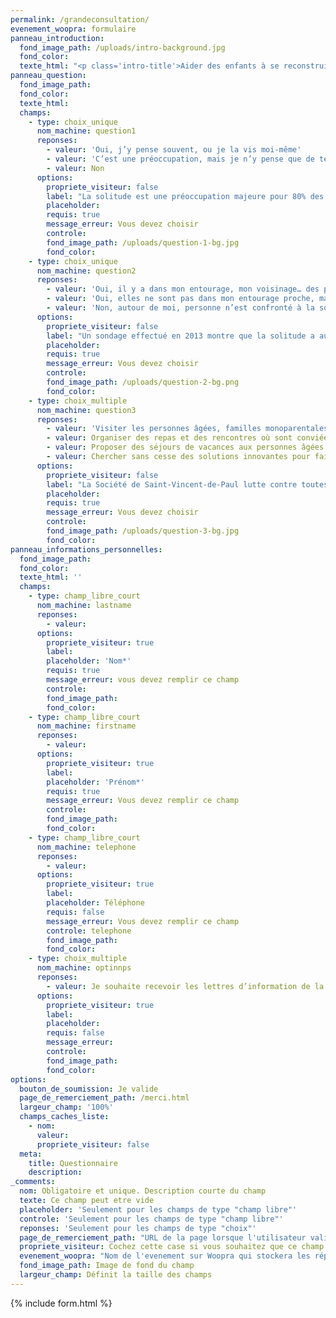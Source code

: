 ```yaml
---
permalink: /grandeconsultation/
evenement_woopra: formulaire
panneau_introduction:
  fond_image_path: /uploads/intro-background.jpg
  fond_color:
  texte_html: "<p class='intro-title'>Aider des enfants à se reconstruire après la maltraitance : telle est la mission d’ACTION ENFANCE depuis près de 60 ans.<br /><br />Comptant parmi les rares structures à accueillir ensemble, dans des Villages d’Enfants, les frères et sœurs retirés de leur famille sur décision du Juge des Enfants, elle souhaite recueillir votre avis.<br /><br />Merci de l’aider en répondant à 3 questions. </p>"
panneau_question:
  fond_image_path:
  fond_color:
  texte_html:
  champs:
    - type: choix_unique
      nom_machine: question1
      reponses:
        - valeur: 'Oui, j’y pense souvent, ou je la vis moi-même'
        - valeur: 'C’est une préoccupation, mais je n’y pense que de temps en temps'
        - valeur: Non
      options:
        propriete_visiteur: false
        label: "La solitude est une préoccupation majeure pour 80% des français. L’est-elle aussi pour vous\_?"
        placeholder:
        requis: true
        message_erreur: Vous devez choisir
        controle:
        fond_image_path: /uploads/question-1-bg.jpg
        fond_color:
    - type: choix_unique
      nom_machine: question2
      reponses:
        - valeur: 'Oui, il y a dans mon entourage, mon voisinage… des personnes qui sont très seules.'
        - valeur: 'Oui, elles ne sont pas dans mon entourage proche, mais je croise souvent des personnes qui me semblent souffrir de solitude.'
        - valeur: 'Non, autour de moi, personne n’est confronté à la solitude.'
      options:
        propriete_visiteur: false
        label: "Un sondage effectué en 2013 montre que la solitude a augmenté en France, touchant 5 millions de Français en 2013 contre 4 millions en 2010. Avez-vous constaté cette tendance\_?"
        placeholder:
        requis: true
        message_erreur: Vous devez choisir
        controle:
        fond_image_path: /uploads/question-2-bg.png
        fond_color:
    - type: choix_multiple
      nom_machine: question3
      reponses:
        - valeur: 'Visiter les personnes âgées, familles monoparentales, personnes hospitalisées et personnes sans logis…'
        - valeur: Organiser des repas et des rencontres où sont conviées les personnes seules
        - valeur: Proposer des séjours de vacances aux personnes âgées et aux familles pauvres et isolées
        - valeur: Chercher sans cesse des solutions innovantes pour faire face aux nouvelles situations de pauvreté
      options:
        propriete_visiteur: false
        label: "La Société de Saint-Vincent-de-Paul lutte contre toutes les formes de solitude au quotidien. Parmi les actions qu’elle mène dans ce domaine, lesquelles vous semblent particulièrement importantes\_? (Plusieurs réponses possibles)"
        placeholder:
        requis: true
        message_erreur: Vous devez choisir
        controle:
        fond_image_path: /uploads/question-3-bg.jpg
        fond_color:
panneau_informations_personnelles:
  fond_image_path:
  fond_color:
  texte_html: ''
  champs:
    - type: champ_libre_court
      nom_machine: lastname
      reponses:
        - valeur:
      options:
        propriete_visiteur: true
        label:
        placeholder: 'Nom*'
        requis: true
        message_erreur: vous devez remplir ce champ
        controle:
        fond_image_path:
        fond_color:
    - type: champ_libre_court
      nom_machine: firstname
      reponses:
        - valeur:
      options:
        propriete_visiteur: true
        label:
        placeholder: 'Prénom*'
        requis: true
        message_erreur: Vous devez remplir ce champ
        controle:
        fond_image_path:
        fond_color:
    - type: champ_libre_court
      nom_machine: telephone
      reponses:
        - valeur:
      options:
        propriete_visiteur: true
        label:
        placeholder: Téléphone
        requis: false
        message_erreur: Vous devez remplir ce champ
        controle: telephone
        fond_image_path:
        fond_color:
    - type: choix_multiple
      nom_machine: optinnps
      reponses:
        - valeur: Je souhaite recevoir les lettres d’information de la Société de Saint-Vincent-de-Paul
      options:
        propriete_visiteur: true
        label:
        placeholder:
        requis: false
        message_erreur:
        controle:
        fond_image_path:
        fond_color:
options:
  bouton_de_soumission: Je valide
  page_de_remerciement_path: /merci.html
  largeur_champ: '100%'
  champs_caches_liste:
    - nom:
      valeur:
      propriete_visiteur: false
  meta:
    title: Questionnaire
    description:
_comments:
  nom: Obligatoire et unique. Description courte du champ
  texte: Ce champ peut etre vide
  placeholder: 'Seulement pour les champs de type "champ libre"'
  controle: 'Seulement pour les champs de type "champ libre"'
  reponses: 'Seulement pour les champs de type "choix"'
  page_de_remerciement_path: "URL de la page lorsque l'utilisateur valide le formulaire"
  propriete_visiteur: Cochez cette case si vous souhaitez que ce champ remonte dans les propriétés du visiteur sur Woopra
  evenement_woopra: "Nom de l'evenement sur Woopra qui stockera les répondants"
  fond_image_path: Image de fond du champ
  largeur_champ: Définit la taille des champs
---
```

{% include form.html %}
